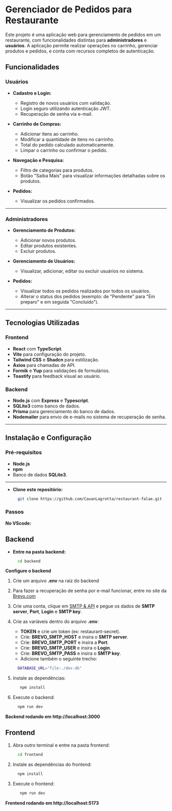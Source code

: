 # Gerenciador de Pedidos para Restaurante

Este projeto é uma aplicação web para gerenciamento de pedidos em um restaurante, com funcionalidades distintas para **administradores** e **usuários**. A aplicação permite realizar operações no carrinho, gerenciar produtos e pedidos, e conta com recursos completos de autenticação.

## Funcionalidades

### **Usuários**
- **Cadastro e Login:**
  - Registro de novos usuários com validação.
  - Login seguro utilizando autenticação JWT.
  - Recuperação de senha via e-mail.

- **Carrinho de Compras:**
  - Adicionar itens ao carrinho.
  - Modificar a quantidade de itens no carrinho.
  - Total do pedido calculado automaticamente.
  - Limpar o carrinho ou confirmar o pedido.

- **Navegação e Pesquisa:**
  - Filtro de categorias para produtos.
  - Botão "Saiba Mais" para visualizar informações detalhadas sobre os produtos.

- **Pedidos:**
  - Visualizar os pedidos confirmados.

---

### **Administradores**
- **Gerenciamento de Produtos:**
  - Adicionar novos produtos.
  - Editar produtos existentes.
  - Excluir produtos.

- **Gerenciamento de Usuários:**
  - Visualizar, adicionar, editar ou excluir usuários no sistema.

- **Pedidos:**
  - Visualizar todos os pedidos realizados por todos os usuários.
  - Alterar o status dos pedidos (exemplo: de "Pendente" para "Em preparo" e em seguida "Concluído").

---

## Tecnologias Utilizadas

### **Frontend**
- **React** com **TypeScript**.
- **Vite** para configuração do projeto.
- **Tailwind CSS** e **Shadcn** para estilização.
- **Axios** para chamadas de API.
- **Formik** e **Yup** para validações de formulários.
- **Toastify** para feedback visual ao usuário.

### **Backend**
- **Node.js** com **Express** e **Typescript**.
- **SQLite3** como banco de dados.
- **Prisma** para gerenciamento do banco de dados.
- **Nodemailer** para envio de e-mails no sistema de recuperação de senha.

---

## Instalação e Configuração

### Pré-requisitos
- **Node.js**
- **npm**
- Banco de dados **SQLite3**.

---
- **Clone este repositório:**
   ```bash
     git clone https://github.com/CauanLagrotta/restaurant-falae.git
   ```


### Passos
**No VScode:**

## Backend
- **Entre na pasta backend:**
    ```bash
      cd backend
    ```

**Configure o backend**
1. Crie um arquivo **.env** na raíz do backend
2. Para fazer a recuperação de senha por e-mail funcionar, entre no site da <a target="_blank" href="https://www.brevo.com/landing/products/?utm_source=adwords_brand&utm_medium=lastclick&utm_content=SendinBlue&utm_extension=&utm_term=brevo%20com&utm_matchtype=e&utm_campaign=20035168739&utm_network=g&km_adid=660340698362&km_adposition=&km_device=c&utm_adgroupid=149273508900&gad_source=1&gclid=CjwKCAiArva5BhBiEiwA-oTnXTGpUAvo35rvgYJl-zop6DhvbXaq3i9MW5KoX-kcVlm23tauR5lDmxoCMAYQAvD_BwE">Brevo.com</a>
3. Crie uma conta, clique em <a target="_blank" href="https://app.brevo.com/settings/keys/smtp">SMTP & API</a> e pegue os dados de **SMTP server**, **Port**, **Login** e **SMTP key**.
4. Crie as variáveis dentro do arquivo **.env**:
   - **TOKEN** e crie um token (ex: restaurant-secret).
   - Crie: **BREVO_SMTP_HOST** e insira o **SMTP server**.
   - Crie: **BREVO_SMTP_PORT** e insira a **Port**.
   - Crie: **BREVO_SMTP_USER** e insira o **Login**.
   - Crie: **BREVO_SMTP_PASS** e insira o **SMTP key**.
   - Adicione também o seguinte trecho:
    ```bash
      DATABASE_URL="file:./dev.db"
    ```

5. Instale as dependências:
   ```bash
      npm install
   ```

6. Execute o backend:
    ```bash
      npm run dev
    ```

**Backend rodando em http://localhost:3000**

## Frontend    

1. Abra outro terminal e entre na pasta frontend:
   ```bash
     cd frontend
   ```

2. Instale as dependências do frontend:
    ```bash
      npm install
    ```

3. Execute o frontend:
   ```bash
      npm run dev
   ```

**Frontend rodando em http://localhost:5173**

